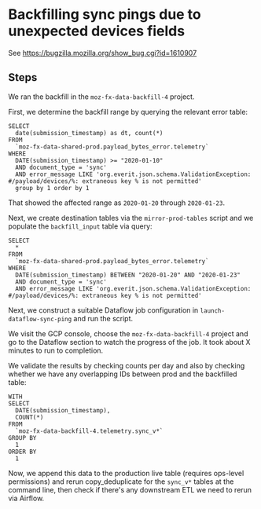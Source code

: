 # Backfilling sync pings due to unexpected devices fields

See https://bugzilla.mozilla.org/show_bug.cgi?id=1610907

## Steps

We ran the backfill in the `moz-fx-data-backfill-4` project. 

First, we determine the backfill range by querying the relevant error table:

```
SELECT
  date(submission_timestamp) as dt, count(*)
FROM
  `moz-fx-data-shared-prod.payload_bytes_error.telemetry`
WHERE
  DATE(submission_timestamp) >= "2020-01-10"
  AND document_type = 'sync'
  AND error_message LIKE 'org.everit.json.schema.ValidationException: #/payload/devices/%: extraneous key % is not permitted'
  group by 1 order by 1
```

That showed the affected range as `2020-01-20` through `2020-01-23`.

Next, we create destination tables via the `mirror-prod-tables` script and
we populate the `backfill_input` table via query:

```
SELECT
  *
FROM
  `moz-fx-data-shared-prod.payload_bytes_error.telemetry`
WHERE
  DATE(submission_timestamp) BETWEEN "2020-01-20" AND "2020-01-23"
  AND document_type = 'sync'
  AND error_message LIKE 'org.everit.json.schema.ValidationException: #/payload/devices/%: extraneous key % is not permitted'
```

Next, we construct a suitable Dataflow job configuration in
`launch-dataflow-sync-ping` and run the script.

We visit the GCP console, choose the `moz-fx-data-backfill-4` project
and go to the Dataflow section to watch the progress of the job.
It took about X minutes to run to completion.

We validate the results by checking counts per day and also by checking whether
we have any overlapping IDs between prod and the backfilled table:

```
WITH
SELECT
  DATE(submission_timestamp),
  COUNT(*)
FROM
  `moz-fx-data-backfill-4.telemetry.sync_v*`
GROUP BY
  1
ORDER BY
  1
```

Now, we append this data to the production live table
(requires ops-level permissions) and rerun copy_deduplicate
for the `sync_v*` tables at the command line, then check if
there's any downstream ETL we need to rerun via Airflow.
